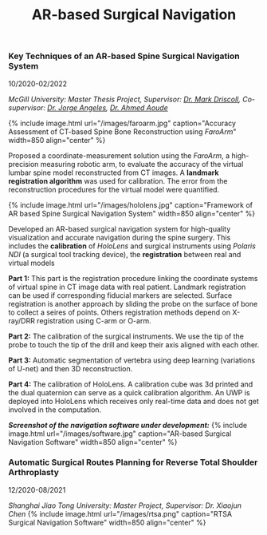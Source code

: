 ﻿---
layout: page
title: AR-based Surgical Navigation
permalink: /Research/AR-based Surgical Navigation/
---


### **Key Techniques of an AR-based Spine Surgical Navigation System**

10/2020-02/2022

*McGill University: Master Thesis Project, Supervisor: [Dr. Mark Driscoll](https://www.mcgill.ca/mecheng/people/staff/mark-driscoll), Co-supervisor: [Dr. Jorge Angeles](https://www.mcgill.ca/mecheng/people/staff/jorgeangeles), [Dr. Ahmed Aoude](https://www.mcgill.ca/orthopaedics/our-team/ahmed-aoude-md-frcsc)*

{% include image.html url="/images/faroarm.jpg" caption="Accuracy Assessment of CT-based Spine Bone
Reconstruction using *FaroArm*" width=850 align="center" %}

Proposed a coordinate-measurement solution using the *FaroArm*, a high-precision measuring robotic arm, to evaluate the accuracy of the virtual lumbar spine model reconstructed from CT images. A **landmark registration algorithm** was used for calibration. The error from the reconstruction procedures for the virtual model were quantified.

{% include image.html url="/images/hololens.jpg" caption="Framework of AR based Spine Surgical Navigation System" width=850 align="center" %}

Developed an AR-based surgical navigation system for high-quality visualization and accurate navigation during the spine surgery. This includes the **calibration** of *HoloLens* and surgical instruments using *Polaris NDI* (a surgical tool tracking device), the **registration** between real and virtual models

**Part 1:**
This part is the registration procedure linking the coordinate systems of virtual spine in CT image data with real patient. Landmark registration can be used if corresponding fiducial markers are selected. Surface registration is another approach by sliding the probe on the surface of bone to collect a seires of points. Others registration methods depend on X-ray/DRR registration using C-arm or O-arm.

**Part 2:**
The calibration of the surgical instruments. We use the tip of the probe to touch the tip of the drill and keep their axis aligned with each other.

**Part 3:**
Automatic segmentation of vertebra using deep learning (variations of U-net) and then 3D reconstruction.

**Part 4:**
The calibration of HoloLens. A calibration cube was 3d printed and the dual quaternion can serve as a quick calibration algorithm. An UWP is deployed into HoloLens which receives only real-time data and does not get involved in the computation.

***Screenshot of the navigation software under development:***
{% include image.html url="/images/software.jpg" caption="AR-based Surgical Navigation Software" width=850 align="center" %}

### **Automatic Surgical Routes Planning for Reverse Total Shoulder Arthroplasty**

12/2020-08/2021

*Shanghai Jiao Tong University: Master Project, Supervisor: Dr. Xiaojun Chen*
{% include image.html url="/images/rtsa.png" caption="RTSA Surgical Navigation Software" width=850 align="center" %}